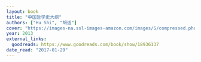 ```yaml
---
layout: book
title: "中国哲学史大纲"
authors: ["Hu Shi", "胡适"]
cover: "https://images-na.ssl-images-amazon.com/images/S/compressed.photo.goodreads.com/books/1394640128i/18936137.jpg"
year: 2013
external_links:
  goodreads: https://www.goodreads.com/book/show/18936137
date_read: "2017-01-29"
---
```

